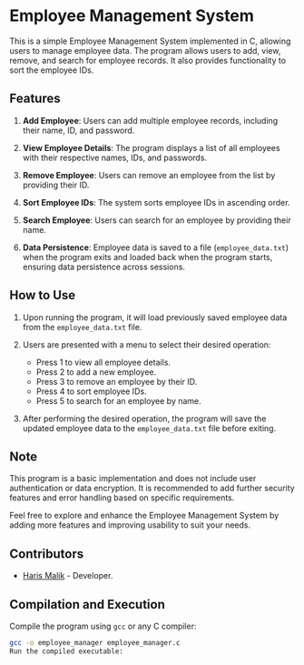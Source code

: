 # Employee Management System

This is a simple Employee Management System implemented in C, allowing users to manage employee data. The program allows users to add, view, remove, and search for employee records. It also provides functionality to sort the employee IDs.

## Features

1. **Add Employee**: Users can add multiple employee records, including their name, ID, and password.

2. **View Employee Details**: The program displays a list of all employees with their respective names, IDs, and passwords.

3. **Remove Employee**: Users can remove an employee from the list by providing their ID.

4. **Sort Employee IDs**: The system sorts employee IDs in ascending order.

5. **Search Employee**: Users can search for an employee by providing their name.

6. **Data Persistence**: Employee data is saved to a file (`employee_data.txt`) when the program exits and loaded back when the program starts, ensuring data persistence across sessions.

## How to Use

1. Upon running the program, it will load previously saved employee data from the `employee_data.txt` file.

2. Users are presented with a menu to select their desired operation:

   - Press 1 to view all employee details.
   - Press 2 to add a new employee.
   - Press 3 to remove an employee by their ID.
   - Press 4 to sort employee IDs.
   - Press 5 to search for an employee by name.

3. After performing the desired operation, the program will save the updated employee data to the `employee_data.txt` file before exiting.

## Note

This program is a basic implementation and does not include user authentication or data encryption. It is recommended to add further security features and error handling based on specific requirements.

Feel free to explore and enhance the Employee Management System by adding more features and improving usability to suit your needs.

## Contributors

- [Haris Malik](https://www.malikharis.in/) - Developer.



## Compilation and Execution

Compile the program using `gcc` or any C compiler:

```bash
gcc -o employee_manager employee_manager.c
Run the compiled executable:
